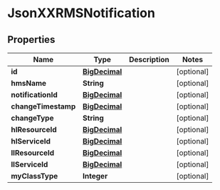 
# JsonXXRMSNotification

## Properties
Name | Type | Description | Notes
------------ | ------------- | ------------- | -------------
**id** | [**BigDecimal**](BigDecimal.md) |  |  [optional]
**hmsName** | **String** |  |  [optional]
**notificationId** | [**BigDecimal**](BigDecimal.md) |  |  [optional]
**changeTimestamp** | [**BigDecimal**](BigDecimal.md) |  |  [optional]
**changeType** | **String** |  |  [optional]
**hlResourceId** | [**BigDecimal**](BigDecimal.md) |  |  [optional]
**hlServiceId** | [**BigDecimal**](BigDecimal.md) |  |  [optional]
**llResourceId** | [**BigDecimal**](BigDecimal.md) |  |  [optional]
**llServiceId** | [**BigDecimal**](BigDecimal.md) |  |  [optional]
**myClassType** | **Integer** |  |  [optional]



